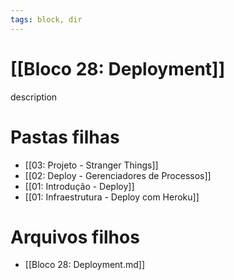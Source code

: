 ```yaml
---
tags: block, dir
---
```


# [[Bloco 28: Deployment]]

description

# Pastas filhas

- [[03: Projeto - Stranger Things]]
- [[02: Deploy - Gerenciadores de Processos]]
- [[01: Introdução - Deploy]]
- [[01: Infraestrutura - Deploy com Heroku]]

# Arquivos filhos

- [[Bloco 28: Deployment.md]]
